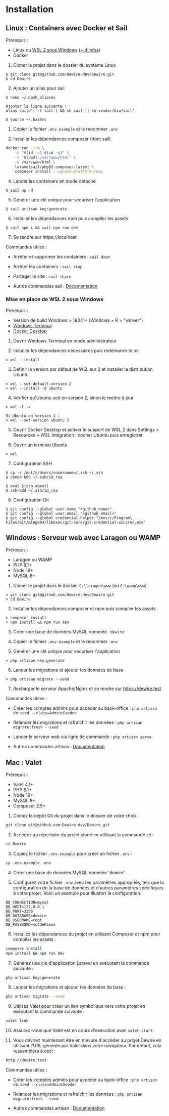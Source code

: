 # Installation

## Linux : Containers avec Docker et Sail

Prérequis :
- Linux ou [WSL 2 sous Windows](https://learn.microsoft.com/fr-fr/windows/wsl/) ([+ d'infos](#mise-en-place-de-wsl-2-sous-windows))
- Docker

1. Cloner le projet dans le dossier du système Linux

```console
$ git clone git@github.com:Dewire-dev/Dewire.git
$ cd Dewire
```

2. Ajouter un alias pour sail

```console
$ nano ~/.bash_aliases

Ajouter la ligne suivante :
alias sail='[ -f sail ] && sh sail || sh vendor/bin/sail'

$ source ~/.bashrc
```

1. Copier le fichier `.env.example` et le renommer `.env`

2. Installer les dépendances composer (dont sail)

```sh
docker run --rm \
    -u "$(id -u):$(id -g)" \
    -v "$(pwd):/var/www/html" \
    -w /var/www/html \
    laravelsail/php82-composer:latest \
    composer install --ignore-platform-reqs
```

4. Lancer les containers en mode détaché

```console
$ sail up -d
```

5. Générer une clé unique pour sécuriser l'application

```console
$ sail artisan key:generate
```

6. Installer les dépendances npm puis compiler les assets

```console
$ sail npm i && sail npm run dev
```

7. Se rendre sur https://localhost

Commandes utiles :

- Arrêter et supprimer les containers : `sail down`

- Arrêter les containers : `sail stop`

- Partager le site : `sail share`

- Autres commandes sail : [Documentation](https://laravel.com/docs/10.x/sail)

### Mise en place de WSL 2 sous Windows

Prérequis :
- Version de build Windows > 19041+ (Windows + R > "winver")
- [Windows Terminal](https://apps.microsoft.com/store/detail/windows-terminal/9N0DX20HK701)
- [Docker Desktop](https://www.docker.com/products/docker-desktop/)

1. Ouvrir Windows Terminal en mode administrateur

2. Installer les dépendances nécessaires puis redémarrer le pc

```console
> wsl --install
```

3. Définir la version par défaut de WSL sur 2 et installer la distribution Ubuntu

```console
> wsl --set-default-version 2
> wsl --install -d ubuntu 
```

4. Vérifier qu'Ubuntu soit en version 2, sinon le mettre à jour

```console
> wsl -l -v

Si Ubuntu en version 1 :
> wsl --set-version ubuntu 2
```

5. Ouvrir Docker Desktop et activer le support de WSL 2 dans Settings > Resources > WSL Integration : cocher Ubuntu puis enregistrer

6. Ouvrir un terminal Ubuntu

```console
> wsl
```

7. Configuration SSH

```console
$ cp -r /mnt/c/Users/<username>/.ssh ~/.ssh
$ chmod 600 ~/.ssh/id_rsa

$ eval $(ssh-agent)
$ ssh-add ~/.ssh/id_rsa
```

8. Configuration Git

```console
$ git config --global user.name "<github_name>"
$ git config --global user.email "<github_email>"
$ git config --global credential.helper "/mnt/c/Program\ Files/Git/mingw64/libexec/git-core/git-credential-wincred.exe"
```

## Windows : Serveur web avec Laragon ou WAMP

Prérequis :
- Laragon ou WAMP
- PHP 8.1+
- Node 18+
- MySQL 8+

1. Cloner le projet dans le dossier `C:\laragon\www` (ou `C:\wamp\www`)

```console
> git clone git@github.com:Dewire-dev/Dewire.git
> cd Dewire
```

2. Installer les dépendances composer et npm puis compiler les assets

```console
> composer install
> npm install && npm run dev
```

3. Créer une base de données MySQL nommée `'dewire'`

4. Copier le fichier `.env.example` et le renommer `.env`

5. Générer une clé unique pour sécuriser l'application

```console
> php artisan key:generate
```

6. Lancer les migrations et ajouter les données de base

```console
> php artisan migrate --seed
```

7. Recharger le serveur Apache/Nginx et se rendre sur https://dewire.test

Commandes utiles :

- Créer les comptes admins pour accéder au back-office : `php artisan db:seed --class=AdminsSeeder`

- Relancer les migrations et rafraîchir les données : `php artisan migrate:fresh --seed`

- Lancer le serveur web via ligne de commande : `php artisan serve`

- Autres commandes artisan : [Documentation](https://laravel.com/docs/10.x/artisan)

## Mac : Valet

Prérequis :
- Valet 4.1+
- PHP 8.1+
- Node 18+
- MySQL 8+
- Composer 2.5+

1. Clonez le dépôt Git du projet dans le dossier de votre choix.

```bash
git clone git@github.com:Dewire-dev/Dewire.git
```

2. Accédez au répertoire du projet cloné en utilisant la commande `cd` :

```bash
cd Dewire
```
3. Copiez le fichier `.env.example` pour créer un fichier `.env` :

```bash
cp .env.example .env
```
4. Créer une base de données MySQL nommée 'dewire'.

5. Configurez votre fichier `.env` avec les paramètres appropriés, tels que la configuration de la base de données et d'autres paramètres spécifiques à votre projet. Voici un exemple pour illustrer la configuration.

```dotenv
DB_CONNECTION=mysql
DB_HOST=127.0.0.1
DB_PORT=3306
DB_DATABASE=dewire
DB_USERNAME=root
DB_PASSWORD=motDePasse
```

6. Installez les dépendances du projet en utilisant Composer et npm pour compiler les assets :

```bash
composer install
npm install && npm run dev
```

7. Générez une clé d'application Laravel en exécutant la commande suivante :

```bash
php artisan key:generate
```
8. Lancer les migrations et ajouter les données de base :
```bash
php artisan migrate --seed
```

9. Utilisez Valet pour créer un lien symbolique vers votre projet en exécutant la commande suivante :
```bash
valet link
```
10. Assurez-vous que Valet est en cours d'exécution avec `valet start`.

11. Vous devriez maintenant être en mesure d'accéder au projet Dewire en utilisant l'URL générée par Valet dans votre navigateur. Par défaut, cela ressemblera à ceci :

```bash
http://dewire.test
```

Commandes utiles :

- Créer les comptes admins pour accéder au back-office : `php artisan db:seed --class=AdminsSeeder`

- Relancer les migrations et rafraîchir les données : `php artisan migrate:fresh --seed`

- Autres commandes artisan : [Documentation](https://laravel.com/docs/10.x/artisan)
